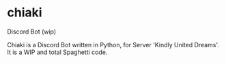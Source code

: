# chiaki
Discord Bot (wip)

Chiaki is a Discord Bot written in Python, for Server 'Kindly United Dreams'. It is a WIP and total Spaghetti code.
